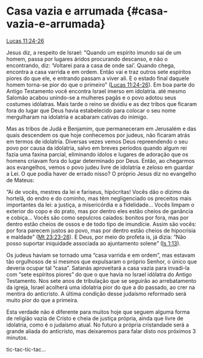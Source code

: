 # **Casa vazia e arrumada** {#casa-vazia-e-arrumada}

[Lucas 11:24-26](http://bibliaonline.com.br/acf/lc/11/24-26)

Jesus diz, a respeito de Israel: &quot;Quando um espírito imundo sai de um homem, passa por lugares áridos procurando descanso, e não o encontrando, diz: ‘Voltarei para a casa de onde saí’. Quando chega, encontra a casa varrida e em ordem. Então vai e traz outros sete espíritos piores do que ele, e entrando passam a viver ali. E o estado final daquele homem torna-se pior do que o primeiro&quot; ([Lucas 11:24-26](http://bibliaonline.com.br/acf/lc/11/24-26)). Em boa parte do Antigo Testamento você encontra Israel imerso em idolatria. até mesmo Salomão acabou unindo-se a mulheres pagãs e o povo adotou seus costumes idólatras. Mais tarde o reino se dividiu e as dez tribos que ficaram fora do lugar que Deus havia estabelecido para colocar o seu nome mergulharam na idolatria e acabaram cativas do inimigo.

Mas as tribos de Judá e Benjamim, que permaneceram em Jerusalém e das quais descendem os que hoje conhecemos por judeus, não ficaram atrás em termos de idolatria. Diversas vezes vemos Deus repreendendo o seu povo por causa da idolatria, salvo em breves períodos quando algum rei fazia uma faxina parcial, eliminando ídolos e lugares de adoração que os homens criavam fora do lugar determinado por Deus. Então, ao chegarmos aos evangelhos, vemos o povo judeu livre de idolatria e zeloso em guardar a Lei. O que podia haver de errado nisso? O próprio Jesus diz no evangelho de Mateus:

“Ai de vocês, mestres da lei e fariseus, hipócritas! Vocês dão o dízimo da hortelã, do endro e do cominho, mas têm negligenciado os preceitos mais importantes da lei: a justiça, a misericórdia e a fidelidade... Vocês limpam o exterior do copo e do prato, mas por dentro eles estão cheios de ganância e cobiça... Vocês são como sepulcros caiados: bonitos por fora, mas por dentro estão cheios de ossos e de todo tipo de imundície. Assim são vocês: por fora parecem justos ao povo, mas por dentro estão cheios de hipocrisia e maldade” ([Mt 23:23-28](http://bibliaonline.com.br/acf/mt/23/23-28)). E Deus, por meio do profeta is, já dizia: “Não posso suportar iniquidade associada ao ajuntamento solene” ([Is 1:13](http://bibliaonline.com.br/acf/is/1/13)).

Os judeus haviam se tornado uma “casa varrida e em ordem”, mas estavam tão orgulhosos de si mesmos que expulsaram o próprio Senhor, o único que deveria ocupar tal “casa”. Satanás aproveitará a casa vazia para invadi-la com “sete espíritos piores” do que o que havia no Israel idólatra do Antigo Testamento. Nos sete anos de tribulação que se seguirão ao arrebatamento da igreja, Israel acolherá uma idolatria pior do que a do passado, ao crer na mentira do anticristo. A última condição desse judaísmo reformado será muito pior do que a primeira.

Esta verdade não é diferente para muitos hoje que seguem alguma forma de religião vazia de Cristo e cheia de justiça própria, ainda que livre de idolatria, como é o judaísmo atual. No futuro a própria cristandade será a grande aliada do anticristo, mas deixaremos para falar disto nos próximos 3 minutos.

tic-tac-tic-tac...